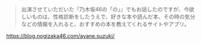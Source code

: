 > 出演させていただいた『乃木坂46の「の」』でもお話したのですが、今欲しいものは、性格診断をしたうえで、好きな本や読んだ本、その時の気分などの情報を入れると、おすすめの本を教えてくれるサイトやアプリ。

https://blog.nogizaka46.com/ayane.suzuki/
